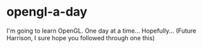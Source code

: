 # opengl-a-day
I'm going to learn OpenGL. One day at a time... Hopefully... (Future Harrison, I sure hope you followed through one this)

